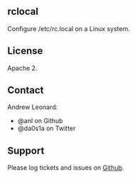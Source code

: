 rclocal
-------

Configure /etc/rc.local on a Linux system.

License
-------

Apache 2.

Contact
-------

Andrew Leonard:

* @anl on Github
* @da0s1a on Twitter

Support
-------

Please log tickets and issues on [Github](https://github.com/anl/puppet-rclocal).

